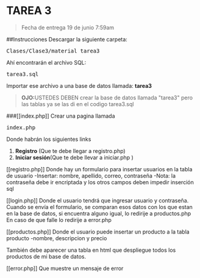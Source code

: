 TAREA 3
===============================
<blockquote>
  Fecha de entrega 19 de junio 7:59am
</blockquote>

##Instrucciones
Descargar la siguiente carpeta:
<pre>Clases/Clase3/material_tarea3</pre>
Ahí encontrarán el archivo SQL:
<pre>tarea3.sql</pre>
Importar ese archivo a una base de datos llamada: <strong>tarea3</strong>
<blockquote><strong>OJO:</strong>USTEDES DEBEN crear la base de datos llamada "tarea3" pero las tablas ya se las di en el codigo tarea3.sql
</blockquote>
 


###[[index.php]]
Crear una pagina llamada
<pre>index.php</pre>
<p>Donde habrán los siguientes links</p>
  <ol>
    <li><strong>Registro</strong> (Que te debe llegar a registro.php)</li>
    <li><strong>Iniciar sesión</strong>(Que te debe llevar a iniciar.php )</li>
  </ol>


[[registro.php]]
Donde hay un formulario para insertar usuarios en la tabla de usuario
  -Insertar: nombre, apellido, correo, contraseña
  -Nota: la contraseña debe ir encriptada y los otros campos deben impedir inserción sql


[[login.php]]
Donde el usuario tendrá que ingresar usuario y contraseña. Cuando se envía el formulario, se comparan esos datos con los que estan en la base de datos, si encuentra alguno igual, lo redirije a productos.php
En caso de que falle lo redirije a error.php



[[productos.php]]
Donde el usuario puede insertar un producto a la tabla producto
  -nombre, descripcion y precio

También debe aparecer una tabla en html que despliegue todos los productos de mi base de datos.

[[error.php]]
Que muestre un mensaje de error



